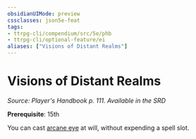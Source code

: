 ```yaml
---
obsidianUIMode: preview
cssclasses: json5e-feat
tags:
- ttrpg-cli/compendium/src/5e/phb
- ttrpg-cli/optional-feature/ei
aliases: ["Visions of Distant Realms"]
---
```

# Visions of Distant Realms
*Source: Player's Handbook p. 111. Available in the <span title='Systems Reference Document (5.1)'>SRD</span>*  

**Prerequisite**: 15th

You can cast [arcane eye](3-Mechanics/CLI/spells/arcane-eye.md) at will, without expending a spell slot.